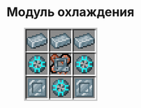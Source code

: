 # Модуль охлаждения

<figure><img src="../../../.gitbook/assets/cooling_module_recipe.png" alt=""><figcaption></figcaption></figure>
